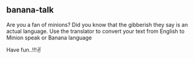 ## banana-talk

Are you a fan of minions? Did you know that the gibberish they say is an actual language. Use the translator to convert your text from English to Minion speak or Banana language

Have fun..!!!✌️